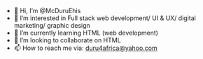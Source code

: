 - 👋 Hi, I’m @McDuruEhis
- 👀 I’m interested in Full stack web development/ UI & UX/ digital marketing/ graphic design
- 🌱 I’m currently learning HTML (web development)
- 💞️ I’m looking to collaborate on HTML 
- 📫 How to reach me via: duru4africa@yahoo.com  

<!---
McDuruEhis/McDuruEhis is a ✨ special ✨ repository because its `README.md` (this file) appears on your GitHub profile.
You can click the Preview link to take a look at your changes.
--->

